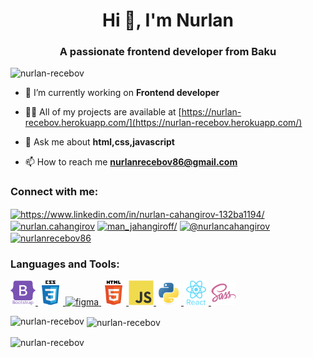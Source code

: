 <h1 align="center">Hi 👋, I'm Nurlan</h1>
<h3 align="center">A passionate frontend developer from Baku</h3>

<p align="left"> <img src="https://komarev.com/ghpvc/?username=nurlan-recebov&label=Profile%20views&color=0e75b6&style=flat" alt="nurlan-recebov" /> </p>

- 🔭 I’m currently working on **Frontend developer**

- 👨‍💻 All of my projects are available at [https://nurlan-recebov.herokuapp.com/](https://nurlan-recebov.herokuapp.com/)

- 💬 Ask me about **html,css,javascript**

- 📫 How to reach me **nurlanrecebov86@gmail.com**

<h3 align="left">Connect with me:</h3>
<p align="left">
<a href="https://linkedin.com/in/https://www.linkedin.com/in/nurlan-cahangirov-132ba1194/" target="blank"><img align="center" src="https://raw.githubusercontent.com/rahuldkjain/github-profile-readme-generator/master/src/images/icons/Social/linked-in-alt.svg" alt="https://www.linkedin.com/in/nurlan-cahangirov-132ba1194/" height="30" width="40" /></a>
<a href="https://fb.com/nurlan.cahangirov" target="blank"><img align="center" src="https://raw.githubusercontent.com/rahuldkjain/github-profile-readme-generator/master/src/images/icons/Social/facebook.svg" alt="nurlan.cahangirov" height="30" width="40" /></a>
<a href="https://instagram.com/man_jahangiroff/" target="blank"><img align="center" src="https://raw.githubusercontent.com/rahuldkjain/github-profile-readme-generator/master/src/images/icons/Social/instagram.svg" alt="man_jahangiroff/" height="30" width="40" /></a>
<a href="https://medium.com/@nurlancahangirov" target="blank"><img align="center" src="https://raw.githubusercontent.com/rahuldkjain/github-profile-readme-generator/master/src/images/icons/Social/medium.svg" alt="@nurlancahangirov" height="30" width="40" /></a>
<a href="https://www.hackerrank.com/nurlanrecebov86" target="blank"><img align="center" src="https://raw.githubusercontent.com/rahuldkjain/github-profile-readme-generator/master/src/images/icons/Social/hackerrank.svg" alt="nurlanrecebov86" height="30" width="40" /></a>
</p>

<h3 align="left">Languages and Tools:</h3>
<p align="left"> <a href="https://getbootstrap.com" target="_blank" rel="noreferrer"> <img src="https://raw.githubusercontent.com/devicons/devicon/master/icons/bootstrap/bootstrap-plain-wordmark.svg" alt="bootstrap" width="40" height="40"/> </a> <a href="https://www.w3schools.com/css/" target="_blank" rel="noreferrer"> <img src="https://raw.githubusercontent.com/devicons/devicon/master/icons/css3/css3-original-wordmark.svg" alt="css3" width="40" height="40"/> </a> <a href="https://www.figma.com/" target="_blank" rel="noreferrer"> <img src="https://www.vectorlogo.zone/logos/figma/figma-icon.svg" alt="figma" width="40" height="40"/> </a> <a href="https://www.w3.org/html/" target="_blank" rel="noreferrer"> <img src="https://raw.githubusercontent.com/devicons/devicon/master/icons/html5/html5-original-wordmark.svg" alt="html5" width="40" height="40"/> </a> <a href="https://developer.mozilla.org/en-US/docs/Web/JavaScript" target="_blank" rel="noreferrer"> <img src="https://raw.githubusercontent.com/devicons/devicon/master/icons/javascript/javascript-original.svg" alt="javascript" width="40" height="40"/> </a> <a href="https://www.python.org" target="_blank" rel="noreferrer"> <img src="https://raw.githubusercontent.com/devicons/devicon/master/icons/python/python-original.svg" alt="python" width="40" height="40"/> </a> <a href="https://reactjs.org/" target="_blank" rel="noreferrer"> <img src="https://raw.githubusercontent.com/devicons/devicon/master/icons/react/react-original-wordmark.svg" alt="react" width="40" height="40"/> </a> <a href="https://sass-lang.com" target="_blank" rel="noreferrer"> <img src="https://raw.githubusercontent.com/devicons/devicon/master/icons/sass/sass-original.svg" alt="sass" width="40" height="40"/> </a> </p>

<p><img align="left" src="https://github-readme-stats.vercel.app/api/top-langs?username=nurlan-recebov&show_icons=true&locale=en&layout=compact" alt="nurlan-recebov" /></p>

<p>&nbsp;<img align="center" src="https://github-readme-stats.vercel.app/api?username=nurlan-recebov&show_icons=true&locale=en" alt="nurlan-recebov" /></p>

<p><img align="center" src="https://github-readme-streak-stats.herokuapp.com/?user=nurlan-recebov&" alt="nurlan-recebov" /></p>
